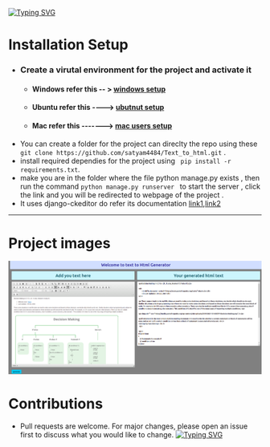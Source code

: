 [![Typing SVG](https://readme-typing-svg.herokuapp.com?lines=Welcome+to+Text+to+html+Geneator)](https://git.io/typing-svg)

# Installation Setup
  - ### Create a virutal environment for the project and activate it
    -  #### Windows refer this -- > [windows setup](https://www.stanleyulili.com/django/how-to-install-django-on-windows/)
    - #### Ubuntu refer this ----> [ubutnut setup](https://www.javatpoint.com/django-virtual-environment-setup)
    - #### Mac refer this -------> [mac users setup](https://appdividend.com/2018/03/28/how-to-install-django-in-mac/)
  - You can create a folder for the project can direclty the repo using these `git clone https://github.com/satyam4484/Text_to_html.git` .
  - install required dependies for the project using  ` pip install -r requirements.txt`.
  - make you are in the folder where the file python manage.py exists , then run the command `python manage.py runserver ` to start the server , click the link and you will be redirected to webpage of the project .
  - It uses django-ckeditor do refer its documentation [link1](https://pypi.org/project/django-ckeditor/),[link2](https://ckeditor.com/ckeditor-4/)


___
# Project images 
![](home.png)



# Contributions
  - Pull requests are welcome. For major changes, please open an issue first to discuss what you would like to change.
[![Typing SVG](https://readme-typing-svg.herokuapp.com?color=B60755&size=30&center=true&vCenter=true&width=500&lines=Thank+You+for+visiting+)](https://git.io/typing-svg)